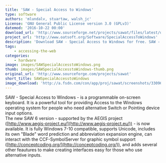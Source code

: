 ```yaml
---
title: 'SAW - Special Access to Windows'
type: software
authors: 'mlundalv, stuartaw, walsh_jc'
License: 'GNU General Public License version 3.0 (GPLv3)'
datemod: '2016-10-22 00:00'
download_url: 'http://www.sourceforge.net/projects/sawat/files/latest/download'
project_url: 'http://www.oatsoft.org/Software/SpecialAccessToWindows'
description: 'Download SAW - Special Access to Windows for free. SAW - Special Access to Windows - a programmable on-screen keyboard. SAW - Special Access to Windows - is a programmable on-screen keyboard. It is a powerful tool for providing Access to the Windows operating system for people who need alternative Switch or Pointing device input options.'
tags:
    - accessing-the-web
categories:
    - hardware
image: images/SAWSpecialAccesstoWindows.png
thumb: images/SAWSpecialAccesstoWindows-thumb.png
original_url: 'http://www.sourceforge.com/projects/sawat'
short_title: SAWSpecialAccesstoWindows
image_download: 'http://a.fsdn.com/con/app/proj/sawat/screenshots/330961.jpg/182/137/1'
---
```

SAW - Special Access to Windows - is a programmable on-screen keyboard. It is a powerful tool for providing Access to the Windows operating system for people who need alternative Switch or Pointing device input options.  
The new SAW 6 version - supported by the AEGIS project ([http://www.aegis-project.eu/](http://www.aegis-project.eu/)) - is now available. It is fully Windows 7-10 compatible, supports Unicode, includes its own "Blade" word prediction and abbreviation expansion engine, can interact with the CCF-SymbolServer for graphic symbol support ([http://conceptcoding.org/](http://conceptcoding.org/)), and adds several other feautures to make creating interfaces easy for those who use alternative inputs.